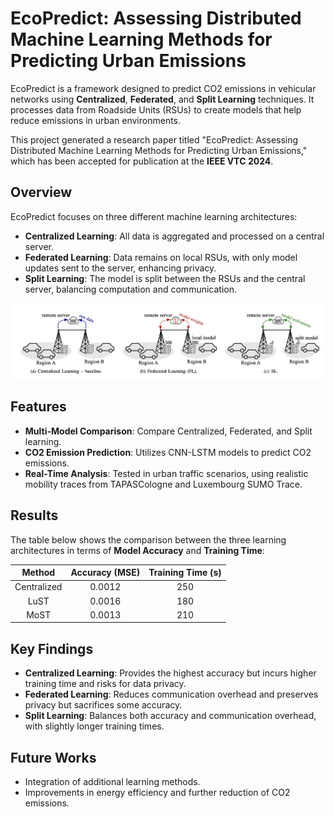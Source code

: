 # EcoPredict: Assessing Distributed Machine Learning Methods for Predicting Urban Emissions

EcoPredict is a framework designed to predict CO2 emissions in vehicular networks using **Centralized**, **Federated**, and **Split Learning** techniques. It processes data from Roadside Units (RSUs) to create models that help reduce emissions in urban environments.

This project generated a research paper titled "EcoPredict: Assessing Distributed Machine Learning Methods for Predicting Urban Emissions," which has been accepted for publication at the **IEEE VTC 2024**.

## Overview

EcoPredict focuses on three different machine learning architectures:
- **Centralized Learning**: All data is aggregated and processed on a central server.
- **Federated Learning**: Data remains on local RSUs, with only model updates sent to the server, enhancing privacy.
- **Split Learning**: The model is split between the RSUs and the central server, balancing computation and communication.

![](imgs/ecopredict.png)

## Features

- **Multi-Model Comparison**: Compare Centralized, Federated, and Split learning.
- **CO2 Emission Prediction**: Utilizes CNN-LSTM models to predict CO2 emissions.
- **Real-Time Analysis**: Tested in urban traffic scenarios, using realistic mobility traces from TAPASCologne and Luxembourg SUMO Trace.

## Results
The table below shows the comparison between the three learning architectures in terms of **Model Accuracy** and **Training Time**:

|    Method   | Accuracy (MSE) | Training Time (s) |
|:-----------:|:--------------:|:-----------------:|
| Centralized |     0.0012     |        250        |
| LuST        |     0.0016     |        180        |
| MoST        |     0.0013     |        210        |

## Key Findings

- **Centralized Learning**: Provides the highest accuracy but incurs higher training time and risks for data privacy.
- **Federated Learning**: Reduces communication overhead and preserves privacy but sacrifices some accuracy.
- **Split Learning**: Balances both accuracy and communication overhead, with slightly longer training times.

## Future Works

- Integration of additional learning methods.
- Improvements in energy efficiency and further reduction of CO2 emissions.